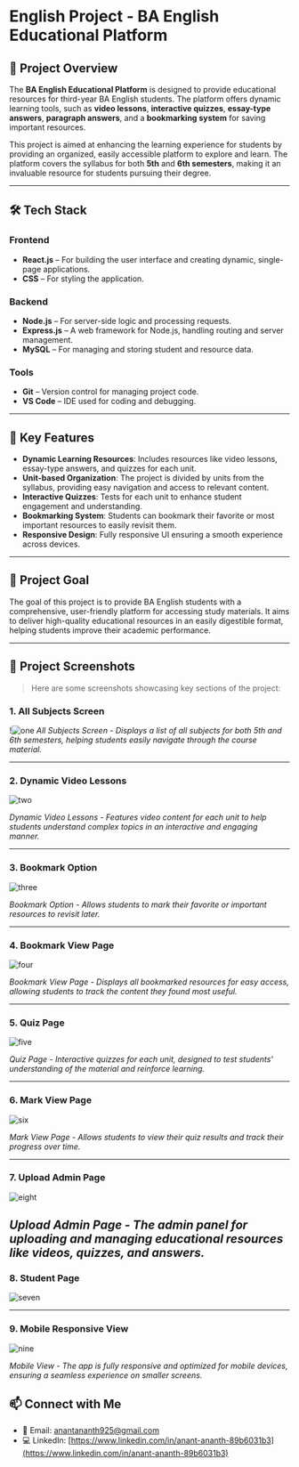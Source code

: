 # English Project - BA English Educational Platform

## 🌟 Project Overview

The **BA English Educational Platform** is designed to provide educational resources for third-year BA English students. The platform offers dynamic learning tools, such as **video lessons**, **interactive quizzes**, **essay-type answers**, **paragraph answers**, and a **bookmarking system** for saving important resources.

This project is aimed at enhancing the learning experience for students by providing an organized, easily accessible platform to explore and learn. The platform covers the syllabus for both **5th** and **6th semesters**, making it an invaluable resource for students pursuing their degree.

---

## 🛠️ Tech Stack

### Frontend
- **React.js** – For building the user interface and creating dynamic, single-page applications.
- **CSS** – For styling the application.

### Backend
- **Node.js** – For server-side logic and processing requests.
- **Express.js** – A web framework for Node.js, handling routing and server management.
- **MySQL** – For managing and storing student and resource data.

### Tools
- **Git** – Version control for managing project code.
- **VS Code** – IDE used for coding and debugging.

---

## 🔭 Key Features

- **Dynamic Learning Resources**: Includes resources like video lessons, essay-type answers, and quizzes for each unit.
- **Unit-based Organization**: The project is divided by units from the syllabus, providing easy navigation and access to relevant content.
- **Interactive Quizzes**: Tests for each unit to enhance student engagement and understanding.
- **Bookmarking System**: Students can bookmark their favorite or most important resources to easily revisit them.
- **Responsive Design**: Fully responsive UI ensuring a smooth experience across devices.

---

## 🎯 Project Goal

The goal of this project is to provide BA English students with a comprehensive, user-friendly platform for accessing study materials. It aims to deliver high-quality educational resources in an easily digestible format, helping students improve their academic performance.

---
## 📸 Project Screenshots

> Here are some screenshots showcasing key sections of the project:

### 1. **All Subjects Screen**

!![one](https://github.com/user-attachments/assets/d94ef95b-537d-440d-969f-e6f285c69a2c)
*All Subjects Screen - Displays a list of all subjects for both 5th and 6th semesters, helping students easily navigate through the course material.*

---

### 2. **Dynamic Video Lessons**

![two](https://github.com/user-attachments/assets/1d5d1172-0326-485b-bc18-f1f7c73d3298)
 
*Dynamic Video Lessons - Features video content for each unit to help students understand complex topics in an interactive and engaging manner.*

---

### 3. **Bookmark Option**

![three](https://github.com/user-attachments/assets/5dcade97-8688-4c3c-8507-e97a2a94a5a4)
 
*Bookmark Option - Allows students to mark their favorite or important resources to revisit later.*

---

### 4. **Bookmark View Page**

![four](https://github.com/user-attachments/assets/6cd933bd-c38a-482f-b2dd-1291a94ec582)

*Bookmark View Page - Displays all bookmarked resources for easy access, allowing students to track the content they found most useful.*

---

### 5. **Quiz Page**

![five](https://github.com/user-attachments/assets/4093e241-1efd-4a92-a6e9-ce18ee02442a)

*Quiz Page - Interactive quizzes for each unit, designed to test students' understanding of the material and reinforce learning.*

---

### 6. **Mark View Page**

![six](https://github.com/user-attachments/assets/68c7fdd4-51f6-4250-8694-c32948b208fd)

*Mark View Page - Allows students to view their quiz results and track their progress over time.*

---

### 7. **Upload Admin Page**

![eight](https://github.com/user-attachments/assets/f2a3bc97-759f-4af4-ac80-56c3e009a548)

*Upload Admin Page - The admin panel for uploading and managing educational resources like videos, quizzes, and answers.*
---

### 8. **Student Page**

![seven](https://github.com/user-attachments/assets/3e9fef25-cb4c-4f40-bdfd-203352c7282d)

---

### 9. **Mobile Responsive View**

![nine](https://github.com/user-attachments/assets/d86e8daa-a170-4240-9eee-3daa34d8c47a)

*Mobile View - The app is fully responsive and optimized for mobile devices, ensuring a seamless experience on smaller screens.*

## 📫 Connect with Me  
- 📧 Email: [anantananth925@gmail.com](mailto:anantananth925@gmail.com)
- 💻 LinkedIn: [https://www.linkedin.com/in/anant-ananth-89b6031b3](https://www.linkedin.com/in/anant-ananth-89b6031b3)

